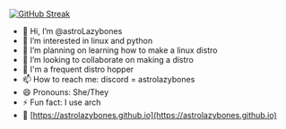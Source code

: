 [![GitHub Streak](https://streak-stats.demolab.com?user=astroLazybones&theme=nightowl)](https://git.io/streak-stats)
- 👋 Hi, I’m @astroLazybones
- 👀 I’m interested in linux and python
- 🌱 I’m planning on learning how to make a linux distro 
- 💞️ I’m looking to collaborate on making a distro
- 🦗 I'm a frequent distro hopper
- 📫 How to reach me: discord = astrolazybones
- 😄 Pronouns: She/They
- ⚡ Fun fact: I use arch
- 🌃 [https://astrolazybones.github.io](https://astrolazybones.github.io)

<!---
astroLazybones/astroLazybones is a ✨ special ✨ repository because its `README.md` (this file) appears on your GitHub profile.
You can click the Preview link to take a look at your changes.
--->
